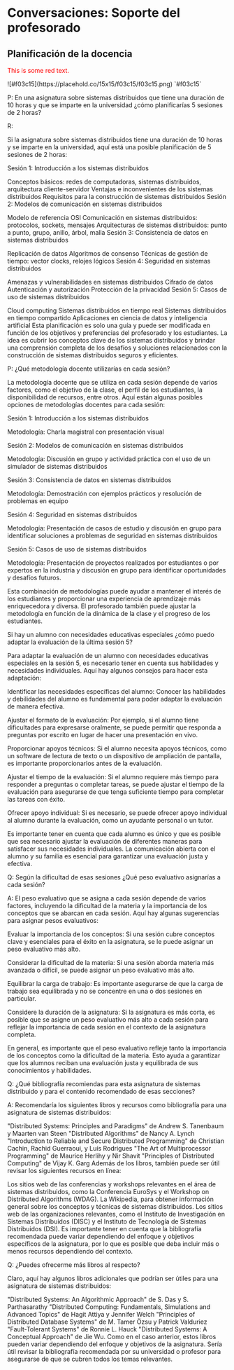 

# Conversaciones: Soporte del profesorado

## Planificación de la docencia

<p style='color:red'>This is some red text.</p>
![#f03c15](https://placehold.co/15x15/f03c15/f03c15.png) `#f03c15`

P: En una asignatura sobre sistemas distribuidos que tiene una duración de 10 horas y que se imparte en la universidad ¿cómo planificarías 5 sesiones de 2 horas? 

R: 

Si la asignatura sobre sistemas distribuidos tiene una duración de 10 horas y se imparte en la universidad, aquí está una posible planificación de 5 sesiones de 2 horas:

Sesión 1: Introducción a los sistemas distribuidos

Conceptos básicos: redes de computadoras, sistemas distribuidos, arquitectura cliente-servidor
Ventajas e inconvenientes de los sistemas distribuidos
Requisitos para la construcción de sistemas distribuidos
Sesión 2: Modelos de comunicación en sistemas distribuidos

Modelo de referencia OSI
Comunicación en sistemas distribuidos: protocolos, sockets, mensajes
Arquitecturas de sistemas distribuidos: punto a punto, grupo, anillo, árbol, malla
Sesión 3: Consistencia de datos en sistemas distribuidos

Replicación de datos
Algoritmos de consenso
Técnicas de gestión de tiempo: vector clocks, relojes lógicos
Sesión 4: Seguridad en sistemas distribuidos

Amenazas y vulnerabilidades en sistemas distribuidos
Cifrado de datos
Autenticación y autorización
Protección de la privacidad
Sesión 5: Casos de uso de sistemas distribuidos

Cloud computing
Sistemas distribuidos en tiempo real
Sistemas distribuidos en tiempo compartido
Aplicaciones en ciencia de datos y inteligencia artificial
Esta planificación es solo una guía y puede ser modificada en función de los objetivos y preferencias del profesorado y los estudiantes. La idea es cubrir los conceptos clave de los sistemas distribuidos y brindar una comprensión completa de los desafíos y soluciones relacionados con la construcción de sistemas distribuidos seguros y eficientes.



P: ¿Qué metodología docente utilizarías en cada sesión?


La metodología docente que se utiliza en cada sesión depende de varios factores, como el objetivo de la clase, el perfil de los estudiantes, la disponibilidad de recursos, entre otros. Aquí están algunas posibles opciones de metodologías docentes para cada sesión:

Sesión 1: Introducción a los sistemas distribuidos

Metodología: Charla magistral con presentación visual

Sesión 2: Modelos de comunicación en sistemas distribuidos

Metodología: Discusión en grupo y actividad práctica con el uso de un simulador de sistemas distribuidos

Sesión 3: Consistencia de datos en sistemas distribuidos

Metodología: Demostración con ejemplos prácticos y resolución de problemas en equipo

Sesión 4: Seguridad en sistemas distribuidos

Metodología: Presentación de casos de estudio y discusión en grupo para identificar soluciones a problemas de seguridad en sistemas distribuidos

Sesión 5: Casos de uso de sistemas distribuidos

Metodología: Presentación de proyectos realizados por estudiantes o por expertos en la industria y discusión en grupo para identificar oportunidades y desafíos futuros.

Esta combinación de metodologías puede ayudar a mantener el interés de los estudiantes y proporcionar una experiencia de aprendizaje más enriquecedora y diversa. El profesorado también puede ajustar la metodología en función de la dinámica de la clase y el progreso de los estudiantes.


Si hay un alumno con necesidades educativas especiales ¿cómo puedo adaptar la evaluación de la última sesión 5?


Para adaptar la evaluación de un alumno con necesidades educativas especiales en la sesión 5, es necesario tener en cuenta sus habilidades y necesidades individuales. Aquí hay algunos consejos para hacer esta adaptación:

Identificar las necesidades específicas del alumno: Conocer las habilidades y debilidades del alumno es fundamental para poder adaptar la evaluación de manera efectiva.

Ajustar el formato de la evaluación: Por ejemplo, si el alumno tiene dificultades para expresarse oralmente, se puede permitir que responda a preguntas por escrito en lugar de hacer una presentación en vivo.

Proporcionar apoyos técnicos: Si el alumno necesita apoyos técnicos, como un software de lectura de texto o un dispositivo de ampliación de pantalla, es importante proporcionarlos antes de la evaluación.

Ajustar el tiempo de la evaluación: Si el alumno requiere más tiempo para responder a preguntas o completar tareas, se puede ajustar el tiempo de la evaluación para asegurarse de que tenga suficiente tiempo para completar las tareas con éxito.

Ofrecer apoyo individual: Si es necesario, se puede ofrecer apoyo individual al alumno durante la evaluación, como un ayudante personal o un tutor.

Es importante tener en cuenta que cada alumno es único y que es posible que sea necesario ajustar la evaluación de diferentes maneras para satisfacer sus necesidades individuales. La comunicación abierta con el alumno y su familia es esencial para garantizar una evaluación justa y efectiva.



Q: Según la dificultad de esas sesiones ¿Qué peso evaluativo asignarías a cada sesión?


A: El peso evaluativo que se asigna a cada sesión depende de varios factores, incluyendo la dificultad de la materia y la importancia de los conceptos que se abarcan en cada sesión. Aquí hay algunas sugerencias para asignar pesos evaluativos:

Evaluar la importancia de los conceptos: Si una sesión cubre conceptos clave y esenciales para el éxito en la asignatura, se le puede asignar un peso evaluativo más alto.

Considerar la dificultad de la materia: Si una sesión aborda materia más avanzada o difícil, se puede asignar un peso evaluativo más alto.

Equilibrar la carga de trabajo: Es importante asegurarse de que la carga de trabajo sea equilibrada y no se concentre en una o dos sesiones en particular.

Considere la duración de la asignatura: Si la asignatura es más corta, es posible que se asigne un peso evaluativo más alto a cada sesión para reflejar la importancia de cada sesión en el contexto de la asignatura completa.

En general, es importante que el peso evaluativo refleje tanto la importancia de los conceptos como la dificultad de la materia. Esto ayuda a garantizar que los alumnos reciban una evaluación justa y equilibrada de sus conocimientos y habilidades.

Q: ¿Qué bibliografía recomiendas para esta asignatura de sistemas distribuido y para el contenido recomendado de esas secciones?

A: Recomendaría los siguientes libros y recursos como bibliografía para una asignatura de sistemas distribuidos:

"Distributed Systems: Principles and Paradigms" de Andrew S. Tanenbaum y Maarten van Steen
"Distributed Algorithms" de Nancy A. Lynch
"Introduction to Reliable and Secure Distributed Programming" de Christian Cachin, Rachid Guerraoui, y Luís Rodrigues
"The Art of Multiprocessor Programming" de Maurice Herlihy y Nir Shavit
"Principles of Distributed Computing" de Vijay K. Garg
Además de los libros, también puede ser útil revisar los siguientes recursos en línea:

Los sitios web de las conferencias y workshops relevantes en el área de sistemas distribuidos, como la Conferencia EuroSys y el Workshop on Distributed Algorithms (WDAG).
La Wikipedia, para obtener información general sobre los conceptos y técnicas de sistemas distribuidos.
Los sitios web de las organizaciones relevantes, como el Instituto de Investigación en Sistemas Distribuidos (DISC) y el Instituto de Tecnología de Sistemas Distribuidos (DSI).
Es importante tener en cuenta que la bibliografía recomendada puede variar dependiendo del enfoque y objetivos específicos de la asignatura, por lo que es posible que deba incluir más o menos recursos dependiendo del contexto.

Q: ¿Puedes ofrecerme más libros al respecto?

Claro, aquí hay algunos libros adicionales que podrían ser útiles para una asignatura de sistemas distribuidos:

"Distributed Systems: An Algorithmic Approach" de S. Das y S. Parthasarathy
"Distributed Computing: Fundamentals, Simulations and Advanced Topics" de Hagit Attiya y Jennifer Welch
"Principles of Distributed Database Systems" de M. Tamer Özsu y Patrick Valduriez
"Fault-Tolerant Systems" de Ronnie L. Hauck
"Distributed Systems: A Conceptual Approach" de Jie Wu.
Como en el caso anterior, estos libros pueden variar dependiendo del enfoque y objetivos de la asignatura. Sería útil revisar la bibliografía recomendada por su universidad o profesor para asegurarse de que se cubren todos los temas relevantes.


